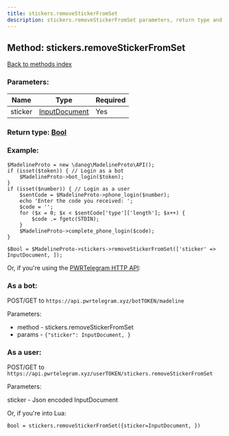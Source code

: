 ```yaml
---
title: stickers.removeStickerFromSet
description: stickers.removeStickerFromSet parameters, return type and example
---
```

## Method: stickers.removeStickerFromSet  
[Back to methods index](index.md)


### Parameters:

| Name     |    Type       | Required |
|----------|---------------|----------|
|sticker|[InputDocument](../types/InputDocument.md) | Yes|


### Return type: [Bool](../types/Bool.md)

### Example:


```
$MadelineProto = new \danog\MadelineProto\API();
if (isset($token)) { // Login as a bot
    $MadelineProto->bot_login($token);
}
if (isset($number)) { // Login as a user
    $sentCode = $MadelineProto->phone_login($number);
    echo 'Enter the code you received: ';
    $code = '';
    for ($x = 0; $x < $sentCode['type']['length']; $x++) {
        $code .= fgetc(STDIN);
    }
    $MadelineProto->complete_phone_login($code);
}

$Bool = $MadelineProto->stickers->removeStickerFromSet(['sticker' => InputDocument, ]);
```

Or, if you're using the [PWRTelegram HTTP API](https://pwrtelegram.xyz):

### As a bot:

POST/GET to `https://api.pwrtelegram.xyz/botTOKEN/madeline`

Parameters:

* method - stickers.removeStickerFromSet
* params - `{"sticker": InputDocument, }`



### As a user:

POST/GET to `https://api.pwrtelegram.xyz/userTOKEN/stickers.removeStickerFromSet`

Parameters:

sticker - Json encoded InputDocument




Or, if you're into Lua:

```
Bool = stickers.removeStickerFromSet({sticker=InputDocument, })
```

